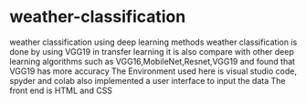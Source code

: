 # weather-classification
weather classification using deep learning methods
weather classification is done by using VGG19 in transfer learning
it is also compare with other deep learning algorithms such as VGG16,MobileNet,Resnet,VGG19
and found that VGG19 has more accuracy
The Environment used here is visual studio code, spyder and colab
also implemented a user interface to input the data
The front end is HTML and CSS
